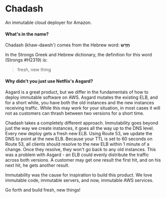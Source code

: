 # Chadash
An immutable cloud deployer for Amazon.

#### What's in the name?
Chadash (khaw-dawsh') comes from the Hebrew word: **חָדָש**

In the Strongs Greek and Hebrew dictionary, the definition for this word (Strongs #H2319) is:
> fresh, new thing

#### Why didn't you just use Netflix's Asgard?

Asgard is a great product, but we differ in the fundamentals of how to deploy immutable software on AWS. Asgard mutates
the existing ELB, and for a short while, you have both the old instances and the new instances receiving traffic. While
this may work for your situation, in most cases it will not as customers can thrash between two versions for a
short time.

Chadash takes a completely different approach. Immutability goes beyond just the way we create instances, it goes all the way up to
the DNS level. Every new deploy gets a fresh new ELB. Using Route 53, we update the DNS to point at the new ELB.
Because your TTL is set to 60 seconds on Route 53, all clients should resolve to the new ELB within 1 minute of a change.
Once they resolve, they won't go back to any old instances. This was a problem with Asgard - an ELB could evenly
distribute the traffic across both versions. A customer may get one result the first hit, and on his next hit, he gets
another result.

Immutability was the cause for inspiration to build this product. We love immutable code, immutable servers, and now,
immutable AWS services.

Go forth and build fresh, new things!
